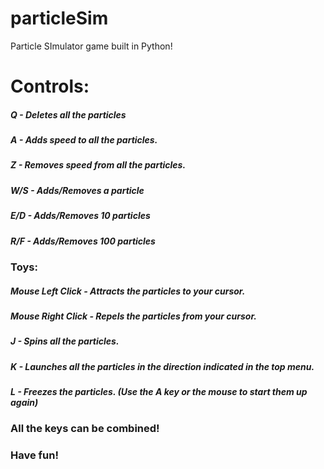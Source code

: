 # particleSim

Particle SImulator game built in Python!

# Controls:

##### Q - Deletes all the particles

##### A - Adds speed to all the particles.

##### Z - Removes speed from all the particles.

##### W/S - Adds/Removes a particle

##### E/D - Adds/Removes 10 particles

##### R/F - Adds/Removes 100 particles

### Toys:

##### Mouse Left Click - Attracts the particles to your cursor.

##### Mouse Right Click - Repels the particles from your cursor.

##### J - Spins all the particles.

##### K - Launches all the particles in the direction indicated in the top menu.

##### L - Freezes the particles. (Use the A key or the mouse to start them up again)

### All the keys can be combined!

### Have fun!
